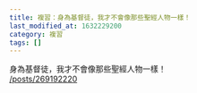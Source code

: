 ```yaml
---
title: 複習：身為基督徒，我才不會像那些聖經人物一樣！
last_modified_at: 1632229200
category: 複習
tags: []
---
```


<p>身為基督徒，我才不會像那些聖經人物一樣！<br>
<a href="/posts/269192220" target="_blank">/posts/269192220</a></p>

<p>&nbsp;</p>

